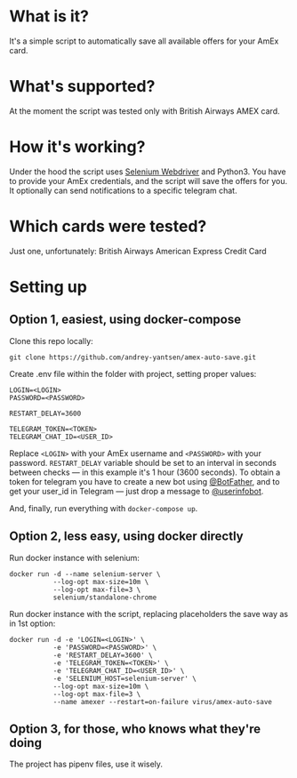 # What is it?

It's a simple script to automatically save all available offers for your AmEx card.

# What's supported?

At the moment the script was tested only with British Airways AMEX card.

# How it's working?

Under the hood the script uses [Selenium Webdriver](https://www.seleniumhq.org/projects/webdriver/) and Python3. You
have to provide your AmEx credentials, and the script will save the offers for you. It optionally can send notifications
to a specific telegram chat.

# Which cards were tested?

Just one, unfortunately: British Airways American Express Credit Card

# Setting up

## Option 1, easiest, using docker-compose

Clone this repo locally:

```
git clone https://github.com/andrey-yantsen/amex-auto-save.git
```

Create .env file within the folder with project, setting proper values:

```dotenv
LOGIN=<LOGIN>
PASSWORD=<PASSWORD>

RESTART_DELAY=3600

TELEGRAM_TOKEN=<TOKEN>
TELEGRAM_CHAT_ID=<USER_ID>
```

Replace `<LOGIN>` with your AmEx username and `<PASSWORD>` with your password. `RESTART_DELAY` variable should be set to
an interval in seconds between checks — in this example it's 1 hour (3600 seconds). To obtain a token for telegram you
have to create a new bot using [@BotFather](https://t.me/BotFather), and to get your user_id in Telegram — just drop a
message to [@userinfobot](https://t.me/userinfobot).

And, finally, run everything with `docker-compose up`.

## Option 2, less easy, using docker directly

Run docker instance with selenium:
```
docker run -d --name selenium-server \
           --log-opt max-size=10m \
           --log-opt max-file=3 \
           selenium/standalone-chrome 
```

Run docker instance with the script, replacing placeholders the save way as in 1st option:
```
docker run -d -e 'LOGIN=<LOGIN>' \
           -e 'PASSWORD=<PASSWORD>' \
           -e 'RESTART_DELAY=3600' \
           -e 'TELEGRAM_TOKEN=<TOKEN>' \
           -e 'TELEGRAM_CHAT_ID=<USER_ID>' \
           -e 'SELENIUM_HOST=selenium-server' \
           --log-opt max-size=10m \
           --log-opt max-file=3 \
           --name amexer --restart=on-failure virus/amex-auto-save
```

## Option 3, for those, who knows what they're doing

The project has pipenv files, use it wisely.
